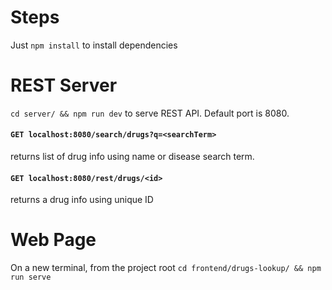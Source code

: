 # Steps
Just `npm install` to install dependencies

# REST Server
`cd server/ && npm run dev` to serve REST API. Default port is 8080.
#### `GET localhost:8080/search/drugs?q=<searchTerm>`
returns list of drug info using name or disease search term.

#### `GET localhost:8080/rest/drugs/<id>`
returns a drug info using unique ID

# Web Page
On a new terminal, from the project root `cd frontend/drugs-lookup/ && npm run serve`
